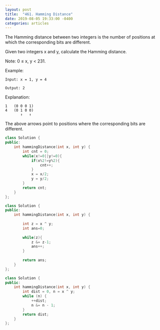 ```yaml
---
layout: post
title:  "461. Hamming Distance"
date: 2019-08-05 19:33:00 -0400
categories: articles
---
```

The Hamming distance between two integers is the number of positions at which the corresponding bits are different.

Given two integers x and y, calculate the Hamming distance.

Note:
0 ≤ x, y < 231.

Example:
```
Input: x = 1, y = 4

Output: 2
```
Explanation:
```
1   (0 0 0 1)
4   (0 1 0 0)
       ↑   ↑
```
The above arrows point to positions where the corresponding bits are different.

```c++
class Solution {
public:
    int hammingDistance(int x, int y) {
        int cnt = 0;
        while(x!=0||y!=0){
            if(x%2!=y%2){
                cnt++;
            }
            x = x/2;
            y = y/2;
        }
        return cnt;
    }
};
```
```c++
class Solution {
public:
    int hammingDistance(int x, int y) {
        
        int z = x ^ y;
        int ans=0;
        
        while(z){
            z &= z-1;
            ans++;
        }
        
        return ans;
    }   
};
```
```c++
class Solution {
public:
    int hammingDistance(int x, int y) {
        int dist = 0, n = x ^ y;
        while (n) {
            ++dist;
            n &= n - 1;
        }
        return dist;
    }
};
```
